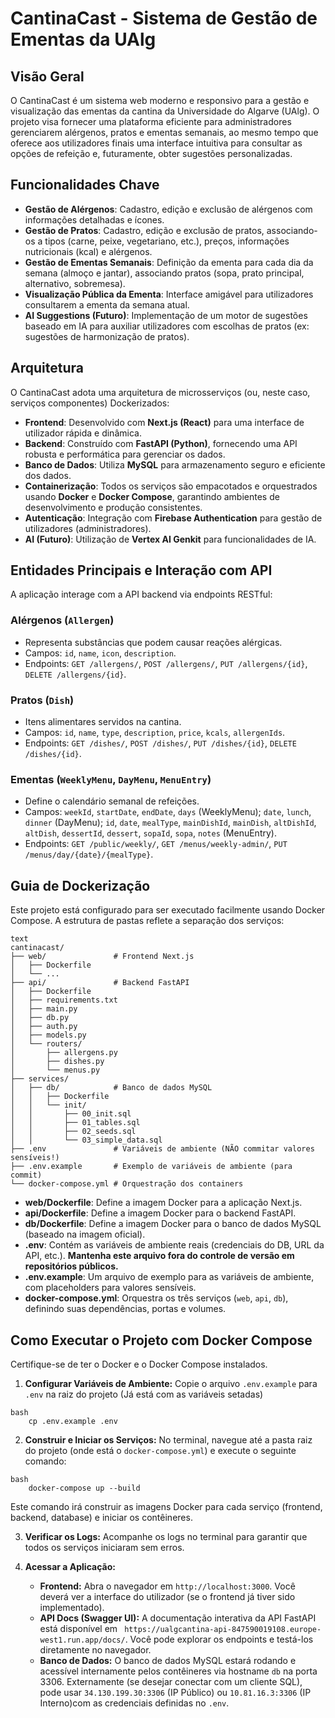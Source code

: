 # CantinaCast - Sistema de Gestão de Ementas da UAlg

## Visão Geral

O CantinaCast é um sistema web moderno e responsivo para a gestão e visualização das ementas da cantina da Universidade do Algarve (UAlg). O projeto visa fornecer uma plataforma eficiente para administradores gerenciarem alérgenos, pratos e ementas semanais, ao mesmo tempo que oferece aos utilizadores finais uma interface intuitiva para consultar as opções de refeição e, futuramente, obter sugestões personalizadas.

## Funcionalidades Chave

*   **Gestão de Alérgenos**: Cadastro, edição e exclusão de alérgenos com informações detalhadas e ícones.
*   **Gestão de Pratos**: Cadastro, edição e exclusão de pratos, associando-os a tipos (carne, peixe, vegetariano, etc.), preços, informações nutricionais (kcal) e alérgenos.
*   **Gestão de Ementas Semanais**: Definição da ementa para cada dia da semana (almoço e jantar), associando pratos (sopa, prato principal, alternativo, sobremesa).
*   **Visualização Pública da Ementa**: Interface amigável para utilizadores consultarem a ementa da semana atual.
*   **AI Suggestions (Futuro)**: Implementação de um motor de sugestões baseado em IA para auxiliar utilizadores com escolhas de pratos (ex: sugestões de harmonização de pratos).

## Arquitetura

O CantinaCast adota uma arquitetura de microsserviços (ou, neste caso, serviços componentes) Dockerizados:

*   **Frontend**: Desenvolvido com **Next.js (React)** para uma interface de utilizador rápida e dinâmica.
*   **Backend**: Construído com **FastAPI (Python)**, fornecendo uma API robusta e performática para gerenciar os dados.
*   **Banco de Dados**: Utiliza **MySQL** para armazenamento seguro e eficiente dos dados.
*   **Containerização**: Todos os serviços são empacotados e orquestrados usando **Docker** e **Docker Compose**, garantindo ambientes de desenvolvimento e produção consistentes.
*   **Autenticação**: Integração com **Firebase Authentication** para gestão de utilizadores (administradores).
*   **AI (Futuro)**: Utilização de **Vertex AI Genkit** para funcionalidades de IA.

## Entidades Principais e Interação com API

A aplicação interage com a API backend via endpoints RESTful:

### Alérgenos (`Allergen`)

*   Representa substâncias que podem causar reações alérgicas.
*   Campos: `id`, `name`, `icon`, `description`.
*   Endpoints: `GET /allergens/`, `POST /allergens/`, `PUT /allergens/{id}`, `DELETE /allergens/{id}`.

### Pratos (`Dish`)

*   Itens alimentares servidos na cantina.
*   Campos: `id`, `name`, `type`, `description`, `price`, `kcals`, `allergenIds`.
*   Endpoints: `GET /dishes/`, `POST /dishes/`, `PUT /dishes/{id}`, `DELETE /dishes/{id}`.

### Ementas (`WeeklyMenu`, `DayMenu`, `MenuEntry`)

*   Define o calendário semanal de refeições.
*   Campos: `weekId`, `startDate`, `endDate`, `days` (WeeklyMenu); `date`, `lunch`, `dinner` (DayMenu); `id`, `date`, `mealType`, `mainDishId`, `mainDish`, `altDishId`, `altDish`, `dessertId`, `dessert`, `sopaId`, `sopa`, `notes` (MenuEntry).
*   Endpoints: `GET /public/weekly/`, `GET /menus/weekly-admin/`, `PUT /menus/day/{date}/{mealType}`.

## Guia de Dockerização

Este projeto está configurado para ser executado facilmente usando Docker Compose. A estrutura de pastas reflete a separação dos serviços:
```
text
cantinacast/
├── web/               # Frontend Next.js
│   ├── Dockerfile
│   └── ...
├── api/               # Backend FastAPI
│   ├── Dockerfile
│   ├── requirements.txt
│   ├── main.py
│   ├── db.py
│   ├── auth.py
│   ├── models.py
│   └── routers/
│       ├── allergens.py
│       ├── dishes.py
│       └── menus.py
├── services/
│   ├── db/            # Banco de dados MySQL
│   │   ├── Dockerfile
│   │   └── init/
│   │       ├── 00_init.sql
│   │       ├── 01_tables.sql
│   │       ├── 02_seeds.sql
│   │       └── 03_simple_data.sql
├── .env               # Variáveis de ambiente (NÃO commitar valores sensíveis!)
├── .env.example       # Exemplo de variáveis de ambiente (para commit)
└── docker-compose.yml # Orquestração dos containers
```
*   **web/Dockerfile**: Define a imagem Docker para a aplicação Next.js.
*   **api/Dockerfile**: Define a imagem Docker para o backend FastAPI.
*   **db/Dockerfile**: Define a imagem Docker para o banco de dados MySQL (baseado na imagem oficial).
*   **.env**: Contém as variáveis de ambiente reais (credenciais do DB, URL da API, etc.). **Mantenha este arquivo fora do controle de versão em repositórios públicos.**
*   **.env.example**: Um arquivo de exemplo para as variáveis de ambiente, com placeholders para valores sensíveis.
*   **docker-compose.yml**: Orquestra os três serviços (`web`, `api`, `db`), definindo suas dependências, portas e volumes.


## Como Executar o Projeto com Docker Compose

Certifique-se de ter o Docker e o Docker Compose instalados.

1.  **Configurar Variáveis de Ambiente:** Copie o arquivo `.env.example` para `.env` na raiz do projeto (Já está com as variáveis setadas)
```
bash
    cp .env.example .env
```

2.  **Construir e Iniciar os Serviços:** No terminal, navegue até a pasta raiz do projeto (onde está o `docker-compose.yml`) e execute o seguinte comando:
```
bash
    docker-compose up --build
```
Este comando irá construir as imagens Docker para cada serviço (frontend, backend, database) e iniciar os contêineres.

3.  **Verificar os Logs:** Acompanhe os logs no terminal para garantir que todos os serviços iniciaram sem erros.

4.  **Acessar a Aplicação:**

    *   **Frontend:** Abra o navegador em `http://localhost:3000`. Você deverá ver a interface do utilizador (se o frontend já tiver sido implementado).
    *   **API Docs (Swagger UI):** A documentação interativa da API FastAPI está disponível em ` https://ualgcantina-api-847590019108.europe-west1.run.app/docs/`. Você pode explorar os endpoints e testá-los diretamente no navegador.
    *   **Banco de Dados:** O banco de dados MySQL estará rodando e acessível internamente pelos contêineres via hostname `db` na porta 3306. Externamente (se desejar conectar com um cliente SQL), pode usar `34.130.199.30:3306` (IP Público) ou `10.81.16.3:3306` (IP Interno)com as credenciais definidas no `.env`.

